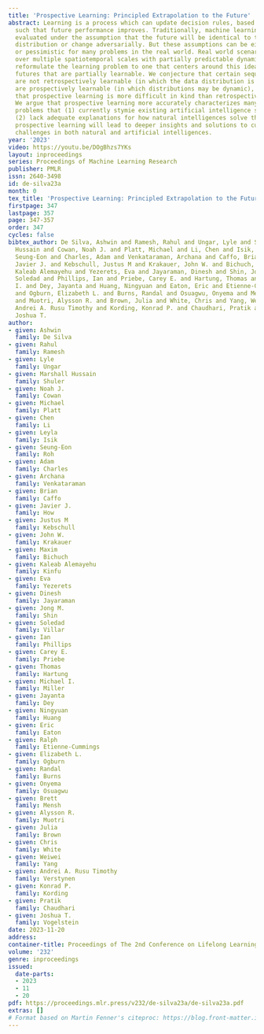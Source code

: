 ```yaml
---
title: 'Prospective Learning: Principled Extrapolation to the Future'
abstract: Learning is a process which can update decision rules, based on past experience,
  such that future performance improves. Traditionally, machine learning is often
  evaluated under the assumption that the future will be identical to the past in
  distribution or change adversarially. But these assumptions can be either too optimistic
  or pessimistic for many problems in the real world. Real world scenarios evolve
  over multiple spatiotemporal scales with partially predictable dynamics. Here we
  reformulate the learning problem to one that centers around this idea of dynamic
  futures that are partially learnable. We conjecture that certain sequences of tasks
  are not retrospectively learnable (in which the data distribution is fixed), but
  are prospectively learnable (in which distributions may be dynamic), suggesting
  that prospective learning is more difficult in kind than retrospective learning.
  We argue that prospective learning more accurately characterizes many real world
  problems that (1) currently stymie existing artificial intelligence solutions and/or
  (2) lack adequate explanations for how natural intelligences solve them. Thus, studying
  prospective learning will lead to deeper insights and solutions to currently vexing
  challenges in both natural and artificial intelligences.
year: '2023'
video: https://youtu.be/DOgBhzs7YKs
layout: inproceedings
series: Proceedings of Machine Learning Research
publisher: PMLR
issn: 2640-3498
id: de-silva23a
month: 0
tex_title: 'Prospective Learning: Principled Extrapolation to the Future'
firstpage: 347
lastpage: 357
page: 347-357
order: 347
cycles: false
bibtex_author: De Silva, Ashwin and Ramesh, Rahul and Ungar, Lyle and Shuler, Marshall
  Hussain and Cowan, Noah J. and Platt, Michael and Li, Chen and Isik, Leyla and Roh,
  Seung-Eon and Charles, Adam and Venkataraman, Archana and Caffo, Brian and How,
  Javier J. and Kebschull, Justus M and Krakauer, John W. and Bichuch, Maxim and Kinfu,
  Kaleab Alemayehu and Yezerets, Eva and Jayaraman, Dinesh and Shin, Jong M. and Villar,
  Soledad and Phillips, Ian and Priebe, Carey E. and Hartung, Thomas and Miller, Michael
  I. and Dey, Jayanta and Huang, Ningyuan and Eaton, Eric and Etienne-Cummings, Ralph
  and Ogburn, Elizabeth L. and Burns, Randal and Osuagwu, Onyema and Mensh, Brett
  and Muotri, Alysson R. and Brown, Julia and White, Chris and Yang, Weiwei and Verstynen,
  Andrei A. Rusu Timothy and Kording, Konrad P. and Chaudhari, Pratik and Vogelstein,
  Joshua T.
author:
- given: Ashwin
  family: De Silva
- given: Rahul
  family: Ramesh
- given: Lyle
  family: Ungar
- given: Marshall Hussain
  family: Shuler
- given: Noah J.
  family: Cowan
- given: Michael
  family: Platt
- given: Chen
  family: Li
- given: Leyla
  family: Isik
- given: Seung-Eon
  family: Roh
- given: Adam
  family: Charles
- given: Archana
  family: Venkataraman
- given: Brian
  family: Caffo
- given: Javier J.
  family: How
- given: Justus M
  family: Kebschull
- given: John W.
  family: Krakauer
- given: Maxim
  family: Bichuch
- given: Kaleab Alemayehu
  family: Kinfu
- given: Eva
  family: Yezerets
- given: Dinesh
  family: Jayaraman
- given: Jong M.
  family: Shin
- given: Soledad
  family: Villar
- given: Ian
  family: Phillips
- given: Carey E.
  family: Priebe
- given: Thomas
  family: Hartung
- given: Michael I.
  family: Miller
- given: Jayanta
  family: Dey
- given: Ningyuan
  family: Huang
- given: Eric
  family: Eaton
- given: Ralph
  family: Etienne-Cummings
- given: Elizabeth L.
  family: Ogburn
- given: Randal
  family: Burns
- given: Onyema
  family: Osuagwu
- given: Brett
  family: Mensh
- given: Alysson R.
  family: Muotri
- given: Julia
  family: Brown
- given: Chris
  family: White
- given: Weiwei
  family: Yang
- given: Andrei A. Rusu Timothy
  family: Verstynen
- given: Konrad P.
  family: Kording
- given: Pratik
  family: Chaudhari
- given: Joshua T.
  family: Vogelstein
date: 2023-11-20
address:
container-title: Proceedings of The 2nd Conference on Lifelong Learning Agents
volume: '232'
genre: inproceedings
issued:
  date-parts:
  - 2023
  - 11
  - 20
pdf: https://proceedings.mlr.press/v232/de-silva23a/de-silva23a.pdf
extras: []
# Format based on Martin Fenner's citeproc: https://blog.front-matter.io/posts/citeproc-yaml-for-bibliographies/
---
```

